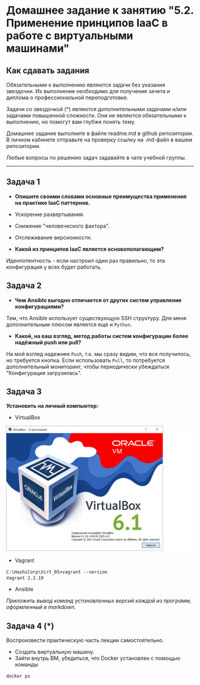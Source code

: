 
# Домашнее задание к занятию "5.2. Применение принципов IaaC в работе с виртуальными машинами"

## Как сдавать задания

Обязательными к выполнению являются задачи без указания звездочки. Их выполнение необходимо для получения зачета и диплома о профессиональной переподготовке.

Задачи со звездочкой (*) являются дополнительными задачами и/или задачами повышенной сложности. Они не являются обязательными к выполнению, но помогут вам глубже понять тему.

Домашнее задание выполните в файле readme.md в github репозитории. В личном кабинете отправьте на проверку ссылку на .md-файл в вашем репозитории.

Любые вопросы по решению задач задавайте в чате учебной группы.

---

## Задача 1

- **Опишите своими словами основные преимущества применения на практике IaaC паттернов.**  
  
- Ускорение развертывания.  
- Снижение "человеческого фактора".
- Отслеживание версионности.  


- **Какой из принципов IaaC является основополагающим?**  
  
Иденпотентность - если настроил один раз правильно, то эта конфигурация у всех будет работать.  


## Задача 2

- **Чем Ansible выгодно отличается от других систем управление конфигурациями?**  
  
Тем, что Ansible использует существующую SSH структуру. Для меня дополнительным плюсом является еще и `Python`.  

- **Какой, на ваш взгляд, метод работы систем конфигурации более надёжный push или pull?**  
  
На мой взгляд надежнее `Push`, т.к. мы сразу видим, что все получилось, но требуется кнопка. Если использовать `Pull`, то потребуется дополнительный мониторинг, чтобы периодически убеждаться "Конфигурация загрузилась".  


## Задача 3

**Установить на личный компьютер:**

- VirtualBox  
  
![avatar](https://github.com/NetVasiliy/Netology/blob/main/media/5.2.3.PNG)

- Vagrant  
```  
C:\HashiCorp\Virt_05>vagrant --version
Vagrant 2.2.19  
```
- Ansible

*Приложить вывод команд установленных версий каждой из программ, оформленный в markdown.*  
  


## Задача 4 (*)

Воспроизвести практическую часть лекции самостоятельно.

- Создать виртуальную машину.
- Зайти внутрь ВМ, убедиться, что Docker установлен с помощью команды
```
docker ps
```
